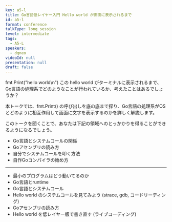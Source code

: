 ```yaml
---
key: a5-l
title: Go言語低レイヤー入門 Hello world が画面に表示されるまで
id: a5-l
format: conference
talkType: long_session
level: intermediate
tags:
  - A5-L
speakers:
  - dqneo
videoId: null
presentation: null
draft: false
---
```

fmt.Print("hello world\n") この hello world がターミナルに表示されるまで、Go言語の処理系でどのようなことが行われているか、考えたことはあるでしょうか？

本トークでは、fmt.Print() の呼び出しを底の底まで探り、Go言語の処理系がOSとどのように相互作用して画面に文字を表示するのかを詳しく解説します。

このトークを聞くことで、あなたは下記の領域へのとっかかりを得ることができるようになるでしょう。

* Go言語とシステムコールの関係
* Goアセンブリの読み方
* 自分でシステムコールを叩く方法
* 自作Goコンパイラの始め方

---
* 最小のプログラムはどう動いてるのか
* Go言語とruntime
* Go言語とシステムコール
* Hello world のシステムコールを見てみよう (strace, gdb, コードリーディング)
* Goアセンブリの読み方
* Hello world を低レイヤー版で書き直す (ライブコーディング)
